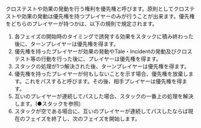 クロステストや効果の発動を行う権利を優先権と呼びます。原則としてクロステストや効果の発動は優先権を持つプレイヤーのみが行うことが出来ます。優先権をどちらのプレイヤーが持つかは、以下の規則で規定されます。
1. 各フェイズの開始時のタイミングで誘発する効果をスタックに積み終わった後に、ターンプレイヤーは優先権を得ます。
2. 優先権を持ったプレイヤーが効果の発動やTale・Incidentの発動及びクロステスト等の行動を行った後に、プレイヤーは優先権を得ます。
3. スタックの処理が1つ解決された後、ターンプレイヤーは優先権を得ます。
4. 優先権を持ったプレイヤーが何もしないことを示す場合、優先権を放棄します。これをパスすると呼びます。その後、相手プレイヤーは優先権を得ます。
5. 互いのプレイヤーが連続してパスした場合、スタックの一番上の処理を解決します。(●スタックを参照)
6. スタックが空である場合に、互いのプレイヤーが連続してパスしたならば現在のフェイズを終了し、次のフェイズを開始します。